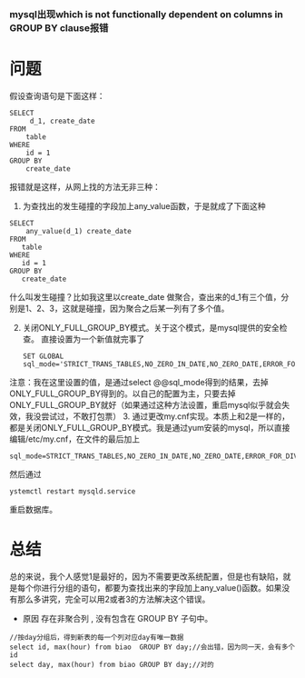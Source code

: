 ### mysql出现which is not functionally dependent on columns in GROUP BY clause报错

# 问题

假设查询语句是下面这样：

```
SELECT
	 d_1, create_date
FROM
	table
WHERE
	id = 1 
GROUP BY
	create_date 
```

报错就是这样，从网上找的方法无非三种：

1. 为查找出的发生碰撞的字段加上any_value函数，于是就成了下面这种

```
SELECT
    any_value(d_1) create_date
FROM
   table
WHERE
   id = 1 
GROUP BY
   create_date 

```

什么叫发生碰撞？比如我这里以create_date 做聚合，查出来的d_1有三个值，分别是1、2、3，这就是碰撞，因为聚合之后某一列有了多个值。

2. 关闭ONLY_FULL_GROUP_BY模式。关于这个模式，是mysql提供的安全检查。 直接设置为一个新值就完事了

   ```
   SET GLOBAL sql_mode='STRICT_TRANS_TABLES,NO_ZERO_IN_DATE,NO_ZERO_DATE,ERROR_FOR_DIVISION_BY_ZERO,NO_AUTO_CREATE_USER,NO_ENGINE_SUBSTITUTION';
   
   ```

   

注意：我在这里设置的值，是通过select @@sql_mode得到的结果，去掉ONLY_FULL_GROUP_BY得到的。以自己的配置为主，只要去掉ONLY_FULL_GROUP_BY就好（如果通过这种方法设置，重启mysql似乎就会失效，我没尝试过，不敢打包票）
3. 通过更改my.cnf实现。本质上和2是一样的，都是关闭ONLY_FULL_GROUP_BY模式。我是通过yum安装的mysql，所以直接编辑/etc/my.cnf，在文件的最后加上

  ```
  sql_mode=STRICT_TRANS_TABLES,NO_ZERO_IN_DATE,NO_ZERO_DATE,ERROR_FOR_DIVISION_BY_ZERO,NO_AUTO_CREATE_USER,NO_ENGINE_SUBSTITUTION
  ```

  然后通过

  ```
  ystemctl restart mysqld.service
  ```

  

重启数据库。

# 总结

总的来说，我个人感觉1是最好的，因为不需要更改系统配置，但是也有缺陷，就是每个你进行分组的语句，都要为查找出来的字段加上any_value()函数。如果没有那么多讲究，完全可以用2或者3的方法解决这个错误。



- 原因
  存在非聚合列 , 没有包含在 GROUP BY 子句中。

```
//按day分组后，得到新表的每一个列对应day有唯一数据
select id, max(hour) from biao  GROUP BY day;//会出错，因为同一天，会有多个id
select day, max(hour) from biao GROUP BY day;//对的
```